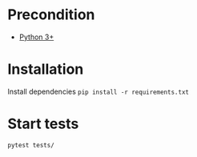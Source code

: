 # Precondition

* [Python 3+](https://www.python.org/)

# Installation

Install dependencies `pip install -r requirements.txt`

# Start tests

`pytest tests/`

